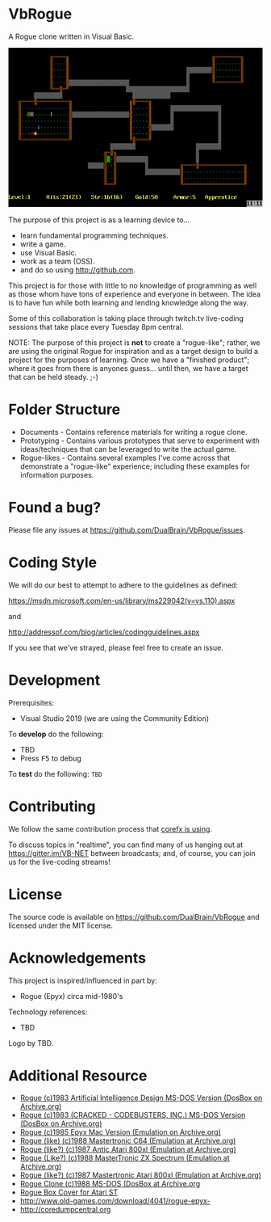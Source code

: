 # VbRogue
A Rogue clone written in Visual Basic.

![Rogue](Documents/rogue.png)

The purpose of this project is as a learning device to...

* learn fundamental programming techniques.
* write a game.
* use Visual Basic.
* work as a team (OSS).
* and do so using http://github.com.

This project is for those with little to no knowledge of programming as well as those whom have tons of experience and everyone in between.  The idea is to have fun while both learning and lending knowledge along the way.

Some of this collaboration is taking place through twitch.tv live-coding sessions that take place every Tuesday 8pm central.

NOTE: The purpose of this project is **not** to create a "rogue-like"; rather, we are using the original Rogue for inspiration and as a target design to build a project for the purposes of learning.  Once we have a "finished product"; where it goes from there is anyones guess... until then, we have a target that can be held steady. ;-)

# Folder Structure

* Documents - Contains reference materials for writing a rogue clone.
* Prototyping - Contains various prototypes that serve to experiment with ideas/techniques that can be leveraged to write the actual game.
* Rogue-likes - Contains several examples I've come across that demonstrate a "rogue-like" experience; including these examples for information purposes.

# Found a bug?

Please file any issues at https://github.com/DualBrain/VbRogue/issues.

# Coding Style

We will do our best to attempt to adhere to the guidelines as defined:

https://msdn.microsoft.com/en-us/library/ms229042(v=vs.110).aspx

and

http://addressof.com/blog/articles/codingguidelines.aspx

If you see that we've strayed, please feel free to create an issue.

# Development

Prerequisites:
* Visual Studio 2019 (we are using the Community Edition)

To **develop** do the following:

* TBD
* Press <kbd>F5</kbd> to debug

To **test** do the following: `TBD`

# Contributing

We follow the same contribution process that [corefx is using][corefx-contributing].

[corefx-contributing]: https://github.com/dotnet/corefx/wiki/Contributing

To discuss topics in "realtime", you can find many of us hanging out at https://gitter.im/VB-NET between broadcasts; and, of course, you can join us for the live-coding streams!

# License

The source code is available on https://github.com/DualBrain/VbRogue and licensed under the MIT license.

Acknowledgements
========

This project is inspired/influenced in part by:

 * Rogue (Epyx) circa mid-1980's
 
Technology references:

  * TBD
 
Logo by TBD.

Additional Resource
========

* [Rogue (c)1983 Artificial Intelligence Design MS-DOS Version (DosBox on Archive.org)](https://archive.org/details/ROGUE_PD)
* [Rogue (c)1983 (CRACKED - CODEBUSTERS, INC.) MS-DOS Version (DosBox on Archive.org)](https://archive.org/details/msdos_Rogue_1983)
* [Rogue (c)1985 Epyx Mac Version (Emulation on Archive.org)](https://archive.org/details/mac_Rogue)
* [Rogue (like) (c)1988 Mastertronic C64 (Emulation at Archive.org)](https://archive.org/details/d64_Rogue_1988_Mastertronic)
* [Rogue (like?) (c)1987 Antic Atari 800xl (Emulation at Archive.org)](https://archive.org/details/a8b_Atari_Rogue_1987_Antic_US_BASIC)
* [Rogue (Like?) (c)1988 MasterTronic ZX Spectrum (Emulation at Archive.org)](https://archive.org/details/zx_Rogue_1988_Mastertronic#)
* [Rogue (like?) (c)1987 Mastertronic Atari 800xl (Emulation at Archive.org)](https://archive.org/details/a8b_Rogue_1988_Mastertronic_GB_k_file)
* [Rogue Clone (c)1988 MS-DOS (DosBox at Archive.org](https://archive.org/details/msdos_Rogue_Clone_1988)
* [Rogue Box Cover for Atari ST](https://archive.org/details/firstera_rogue)
* http://www.old-games.com/download/4041/rogue-epyx-
* http://coredumpcentral.org
